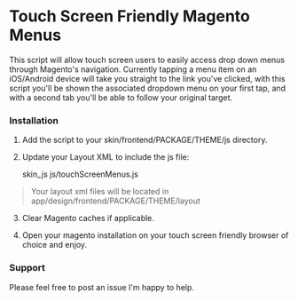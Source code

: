 Touch Screen Friendly Magento Menus
================================================

This script will allow touch screen users to easily access drop down menus through Magento's navigation.  Currently tapping a menu item on an iOS/Android device will take you straight to the link you've clicked, with this script you'll be shown the associated dropdown menu on your first tap, and with a second tab you'll be able to follow your original target.

### Installation

1) Add the script to your skin/frontend/PACKAGE/THEME/js directory.

2) Update your Layout XML to include the js file:

	<reference name="head">
		<action method="addItem">
   			<type>skin_js</type>
   			<name>js/touchScreenMenus.js</name>
   		</action>
	</reference>

> Your layout xml files will be located in app/design/frontend/PACKAGE/THEME/layout

3) Clear Magento caches if applicable.

4) Open your magento installation on your touch screen friendly browser of choice and enjoy.

### Support

Please feel free to post an issue I'm happy to help.